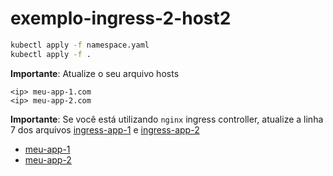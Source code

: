 # exemplo-ingress-2-host2

```BASH
kubectl apply -f namespace.yaml
kubectl apply -f .
```

**Importante**: Atualize o seu arquivo hosts

```
<ip> meu-app-1.com
<ip> meu-app-2.com
```

**Importante**: Se você está utilizando `nginx` ingress controller, atualize a linha 7 dos arquivos
[ingress-app-1](./ingress-app-1.yaml) e [ingress-app-2](./ingress-app-2.yaml)


- [meu-app-1](http://meu-app-1.com) 
- [meu-app-2](http://meu-app-2.com) 
